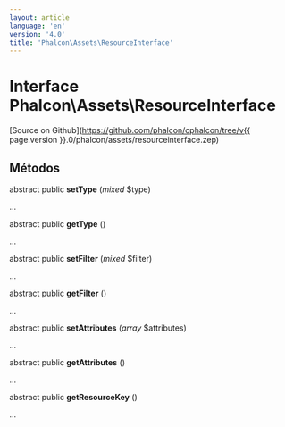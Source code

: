 ```yaml
---
layout: article
language: 'en'
version: '4.0'
title: 'Phalcon\Assets\ResourceInterface'
---
```

# Interface **Phalcon\Assets\ResourceInterface**

[Source on Github](https://github.com/phalcon/cphalcon/tree/v{{ page.version }}.0/phalcon/assets/resourceinterface.zep)

## Métodos

abstract public **setType** (*mixed* $type)

...

abstract public **getType** ()

...

abstract public **setFilter** (*mixed* $filter)

...

abstract public **getFilter** ()

...

abstract public **setAttributes** (*array* $attributes)

...

abstract public **getAttributes** ()

...

abstract public **getResourceKey** ()

...